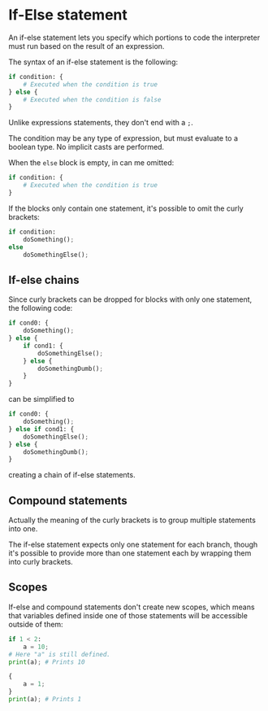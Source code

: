 # If-Else statement
An if-else statement lets you specify which portions to code the interpreter must run based on the result of an expression.

The syntax of an if-else statement is the following:
```py
if condition: {
    # Executed when the condition is true
} else {
    # Executed when the condition is false
}
```
Unlike expressions statements, they don't end with a `;`.

The condition may be any type of expression, but must evaluate to a boolean type. No implicit casts are performed. 

When the `else` block is empty, in can me omitted:
```py
if condition: {
    # Executed when the condition is true
}
```

If the blocks only contain one statement, it's possible to omit the curly brackets:
```py
if condition:
    doSomething();
else
    doSomethingElse();
```

## If-else chains
Since curly brackets can be dropped for blocks with only one statement, the following code:
```py
if cond0: {
    doSomething();
} else {
    if cond1: {
        doSomethingElse();
    } else {
        doSomethingDumb();
    }
}
```
can be simplified to
```py
if cond0: {
    doSomething();
} else if cond1: {
    doSomethingElse();
} else {
    doSomethingDumb();
}
```
creating a chain of if-else statements.

## Compound statements
Actually the meaning of the curly brackets is to group multiple statements into one.

The if-else statement expects only one statement for each branch, though it's possible to provide more than one statement each by wrapping them into curly brackets.

## Scopes
If-else and compound statements don't create new scopes, which means that variables defined inside one of those statements will be accessible outside of them:
```py
if 1 < 2:
    a = 10;
# Here "a" is still defined.
print(a); # Prints 10
```
```py
{
    a = 1;
}
print(a); # Prints 1
```